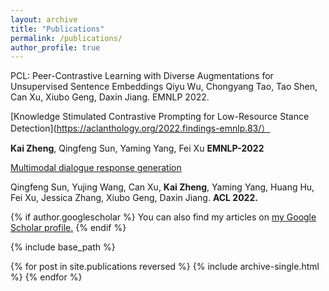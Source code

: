 ```yaml
---
layout: archive
title: "Publications"
permalink: /publications/
author_profile: true
---
```


PCL: Peer-Contrastive Learning with Diverse Augmentations for Unsupervised Sentence Embeddings
Qiyu Wu, Chongyang Tao, Tao Shen, Can Xu, Xiubo Geng, Daxin Jiang. EMNLP 2022.

[Knowledge Stimulated Contrastive Prompting for Low-Resource Stance Detection](https://aclanthology.org/2022.findings-emnlp.83/）

**Kai Zheng**, Qingfeng Sun, Yaming Yang, Fei Xu
**EMNLP-2022**

[Multimodal dialogue response generation](https://arxiv.org/abs/2110.08515)

Qingfeng Sun, Yujing Wang, Can Xu, **Kai Zheng**, Yaming Yang, Huang Hu, Fei Xu, Jessica Zhang, Xiubo Geng, Daxin Jiang. **ACL 2022.**

{% if author.googlescholar %}
  You can also find my articles on <u><a href="{{author.googlescholar}}">my Google Scholar profile</a>.</u>
{% endif %}

{% include base_path %}

{% for post in site.publications reversed %}
  {% include archive-single.html %}
{% endfor %}
